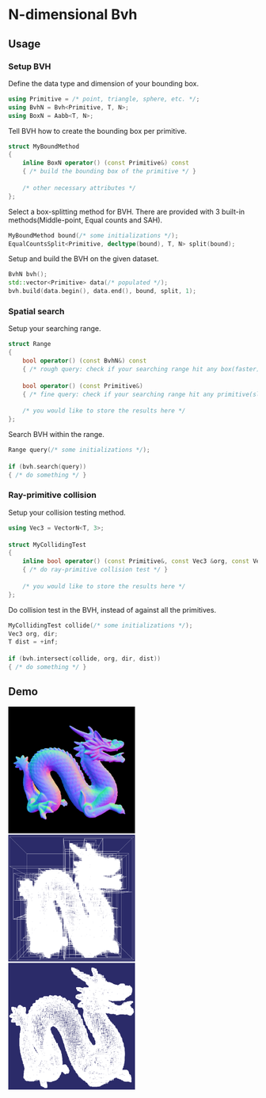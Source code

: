 # N-dimensional Bvh

## Usage

### Setup BVH

Define the data type and dimension of your bounding box.

```cpp
using Primitive = /* point, triangle, sphere, etc. */;
using BvhN = Bvh<Primitive, T, N>;
using BoxN = Aabb<T, N>;
```

Tell BVH how to create the bounding box per primitive.

```cpp
struct MyBoundMethod
{
    inline BoxN operator() (const Primitive&) const
    { /* build the bounding box of the primitive */ }

    /* other necessary attributes */
};
```

Select a box-splitting method for BVH. There are provided with 3 built-in methods(Middle-point, Equal counts and SAH).

```cpp
MyBoundMethod bound(/* some initializations */);
EqualCountsSplit<Primitive, decltype(bound), T, N> split(bound);
```

Setup and build the BVH on the given dataset.

```cpp
BvhN bvh();
std::vector<Primitive> data(/* populated */);
bvh.build(data.begin(), data.end(), bound, split, 1);
```

### Spatial search

Setup your searching range.

```cpp
struct Range
{
    bool operator() (const BvhN&) const
    { /* rough query: check if your searching range hit any box(faster) */ }

    bool operator() (const Primitive&)
    { /* fine query: check if your searching range hit any primitive(slower) */ }

    /* you would like to store the results here */
};
```

Search BVH within the range.

```cpp
Range query(/* some initializations */);

if (bvh.search(query))
{ /* do something */ }
```

### Ray-primitive collision

Setup your collision testing method.

```cpp
using Vec3 = VectorN<T, 3>;

struct MyCollidingTest
{
    inline bool operator() (const Primitive&, const Vec3 &org, const Vec3 &dir, T &dist) const
    { /* do ray-primitive collision test */ }

    /* you would like to store the results here */
};
```

Do collision test in the BVH, instead of against all the primitives.

```cpp
MyCollidingTest collide(/* some initializations */);
Vec3 org, dir;
T dist = +inf;

if (bvh.intersect(collide, org, dir, dist))
{ /* do something */ }
```

## Demo
<p float="left">
    <img src="demo/ray_tracer/dragon.png" width=256 height=256 />
    <img src="demo/obj_viewer/dragon.bvh.png" width=256 height=256 />
    <img src="demo/obj_viewer/dragon.leaf.png" width=256 height=256 />
</p>
